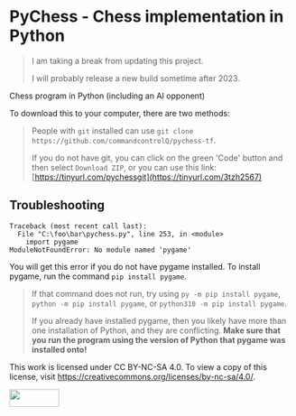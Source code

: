 # PyChess - Chess implementation in Python

> I am taking a break from updating this project.
> 
> I will probably release a new build sometime after 2023.


Chess program in Python (including an AI opponent)

To download this to your computer, there are two methods:
> People with `git` installed can use `git clone https://github.com/commandcontrolQ/pychess-tf`.
> 
> If you do not have git, you can click on the green 'Code' button and then select `Download ZIP`,
> or you can use this link: [https://tinyurl.com/pychessgit](https://tinyurl.com/3tzh2567)

## Troubleshooting

```
Traceback (most recent call last):
  File "C:\foo\bar\pychess.py", line 253, in <module>
    import pygame
ModuleNotFoundError: No module named 'pygame'
```
You will get this error if you do not have pygame installed.
To install pygame, run the command `pip install pygame`.
> If that command does not run, try using `py -m pip install pygame`, `python -m pip install pygame`, or `python310 -m pip install pygame`.
>
> If you already have installed pygame, then you likely have more than one installation of Python, and they are conflicting. **Make sure that you run the program using the version of Python that pygame was installed onto!**

This work is licensed under CC BY-NC-SA 4.0. To view a copy of this license, visit https://creativecommons.org/licenses/by-nc-sa/4.0/.

<img src="https://licensebuttons.net/l/by-nc-sa/4.0/88x31.png" alt="" width="88" height="31">

